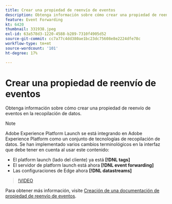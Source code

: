 ```yaml
---
title: Crear una propiedad de reenvío de eventos
description: Obtenga información sobre cómo crear una propiedad de reenvío de eventos en la recopilación de datos.
feature: Event Forwarding
kt: 6420
thumbnail: 331938.jpeg
exl-id: 63a578d3-1220-4588-b289-7310f4905d52
source-git-commit: cc7a77c4dd380ae1bc23dc75608e8e2224dfe78c
workflow-type: tm+mt
source-wordcount: '101'
ht-degree: 17%

---
```


# Crear una propiedad de reenvío de eventos

Obtenga información sobre cómo crear una propiedad de reenvío de eventos en la recopilación de datos.

>[!NOTE]
>
>Adobe Experience Platform Launch se está integrando en Adobe Experience Platform como un conjunto de tecnologías de recopilación de datos. Se han implementado varios cambios terminológicos en la interfaz que debe tener en cuenta al usar este contenido:
>
> * El platform launch (lado del cliente) ya está **[!DNL tags]**
> * El servidor de platform launch está ahora **[!DNL event forwarding]**
> * Las configuraciones de Edge ahora **[!DNL datastreams]**


>[!VIDEO](https://video.tv.adobe.com/v/331938?quality=12&learn=on)

Para obtener más información, visite [Creación de una documentación de propiedad de reenvío de eventos](https://experienceleague.adobe.com/docs/experience-platform/tags/event-forwarding/getting-started.html#create-an-event-forwarding-property).